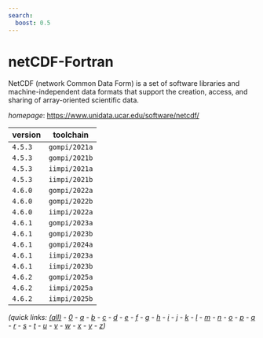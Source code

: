 ```yaml
---
search:
  boost: 0.5
---
```

# netCDF-Fortran

NetCDF (network Common Data Form) is a set of software libraries  and machine-independent data formats that support the creation, access, and sharing of array-oriented  scientific data.

*homepage*: <https://www.unidata.ucar.edu/software/netcdf/>

version | toolchain
--------|----------
``4.5.3`` | ``gompi/2021a``
``4.5.3`` | ``gompi/2021b``
``4.5.3`` | ``iimpi/2021a``
``4.5.3`` | ``iimpi/2021b``
``4.6.0`` | ``gompi/2022a``
``4.6.0`` | ``gompi/2022b``
``4.6.0`` | ``iimpi/2022a``
``4.6.1`` | ``gompi/2023a``
``4.6.1`` | ``gompi/2023b``
``4.6.1`` | ``gompi/2024a``
``4.6.1`` | ``iimpi/2023a``
``4.6.1`` | ``iimpi/2023b``
``4.6.2`` | ``gompi/2025a``
``4.6.2`` | ``iimpi/2025a``
``4.6.2`` | ``iimpi/2025b``


*(quick links: [(all)](../index.md) - [0](../0/index.md) - [a](../a/index.md) - [b](../b/index.md) - [c](../c/index.md) - [d](../d/index.md) - [e](../e/index.md) - [f](../f/index.md) - [g](../g/index.md) - [h](../h/index.md) - [i](../i/index.md) - [j](../j/index.md) - [k](../k/index.md) - [l](../l/index.md) - [m](../m/index.md) - [n](../n/index.md) - [o](../o/index.md) - [p](../p/index.md) - [q](../q/index.md) - [r](../r/index.md) - [s](../s/index.md) - [t](../t/index.md) - [u](../u/index.md) - [v](../v/index.md) - [w](../w/index.md) - [x](../x/index.md) - [y](../y/index.md) - [z](../z/index.md))*

